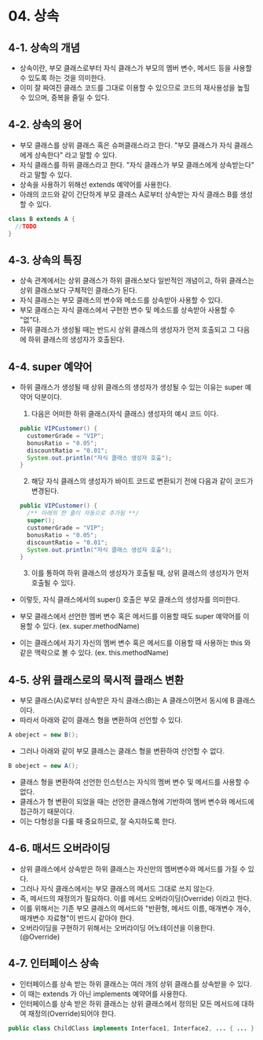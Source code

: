 # 04. 상속

## 4-1. 상속의 개념
- 상속이란, 부모 클래스로부터 자식 클래스가 부모의 멤버 변수, 메서드 등을 사용할 수 있도록 하는 것을 의미한다.
- 이미 잘 짜여진 클래스 코드를 그대로 이용할 수 있으므로 코드의 재사용성을 높힐 수 있으며, 중복을 줄일 수 있다.

## 4-2. 상속의 용어
- 부모 클래스를 상위 클래스 혹은 슈퍼클래스라고 한다. "부모 클래스가 자식 클래스에게 상속한다" 라고 말할 수 있다.
- 자식 클래스를 하위 클래스라고 한다. "자식 클래스가 부모 클래스에게 상속받는다" 라고 말할 수 있다.
- 상속을 사용하기 위해선 extends 예약어를 사용한다. 
- 아래의 코드와 같이 간단하게 부모 클래스 A로부터 상속받는 자식 클래스 B를 생성할 수 있다.
``` java
class B extends A {
  //TODO 
}
```

## 4-3. 상속의 특징
- 상속 관계에서는 상위 클래스가 하위 클래스보다 일반적인 개념이고, 하위 클래스는 상위 클래스보다 구체적인 클래스가 된다.
- 자식 클래스는 부모 클래스의 변수와 메소드를 상속받아 사용할 수 있다.
- 부모 클래스는 자식 클래스에서 구현한 변수 및 메소드를 상속받아 사용할 수 "없"다.
- 하위 클래스가 생성될 때는 반드시 상위 클래스의 생성자가 먼저 호출되고 그 다음에 하위 클래스의 생성자가 호출된다.
 
## 4-4. super 예약어
- 하위 클래스가 생성될 때 상위 클래스의 생성자가 생성될 수 있는 이유는 super 예약어 덕분이다.

  1. 다음은 어떠한 하위 클래스(자식 클래스) 생성자의 예시 코드 이다.  
  ``` java
  public VIPCustomer() {
    customerGrade = "VIP";
    bonusRatio = "0.05";
    discountRatio = "0.01";
    System.out.println("자식 클래스 생성자 호출");
  }
  ```

  2. 해당 자식 클래스의 생성자가 바이트 코드로 변환되기 전에 다음과 같이 코드가 변경된다.
  ``` java
  public VIPCustomer() {
    /** 아래의 한 줄이 자동으로 추가됨 **/
    super();
    customerGrade = "VIP";
    bonusRatio = "0.05";
    discountRatio = "0.01";
    System.out.println("자식 클래스 생성자 호출");
  }
  ```

  3. 이를 통하여 하위 클래스의 생성자가 호출될 때, 상위 클래스의 생성자가 먼저 호출될 수 있다.

- 이렇듯, 자식 클래스에서의 super() 호출은 부모 클래스의 생성자를 의미한다.
- 부모 클래스에서 선언한 멤버 변수 혹은 메서드를 이용할 때도 super 예약어를 이용할 수 있다. (ex. super.methodName)
- 이는 클래스에서 자기 자신의 멤버 변수 혹은 메서드를 이용할 때 사용하는 this 와 같은 맥락으로 볼 수 있다. (ex. this.methodName)

## 4-5. 상위 클래스로의 묵시적 클래스 변환
- 부모 클래스(A)로부터 상속받은 자식 클래스(B)는 A 클래스이면서 동시에 B 클래스이다.
- 따라서 아래와 같이 클래스 형을 변환하여 선언할 수 있다.
``` java
A obeject = new B();
```
- 그러나 아래와 같이 부모 클래스는 클래스 형을 변환하여 선언할 수 없다.
``` java
B obeject = new A();
```
- 클래스 형을 변환하여 선언한 인스턴스는 자식의 멤버 변수 및 메서드를 사용할 수 없다.
- 클래스가 형 변환이 되었을 때는 선언한 클래스형에 기반하여 멤버 변수와 메서드에 접근하기 때문이다.
- 이는 다형성을 다룰 때 중요하므로, 잘 숙지하도록 한다.

## 4-6. 매서드 오버라이딩
- 상위 클래스에서 상속받은 하위 클래스는 자신만의 멤버변수와 메서드를 가질 수 있다.
- 그러나 자식 클래스에서는 부모 클래스의 메서드 그대로 쓰지 않는다.
- 즉, 메서드의 재정의가 필요하다. 이를 메서드 오버라이딩(Override) 이라고 한다.
- 이를 위해서는 기존 부모 클래스의 메서드와 "반환형, 메서드 이름, 매개변수 개수, 매개변수 자료형"이 반드시 같아야 한다.
- 오버라이딩을 구현하기 위해서는 오버라이딩 어노테이션을 이용한다. (@Override)

## 4-7. 인터페이스 상속
- 인터페이스를 상속 받는 하위 클래스는 여러 개의 상위 클래스를 상속받을 수 있다.
- 이 때는 extends 가 아닌 implements 예약어를 사용한다.
- 인터페이스를 상속 받은 하위 클래스는 상위 클래스에서 정의된 모든 메서드에 대하여 재정의(Override)되어야 한다.
``` java
public class ChildClass implements Interface1, Interface2, ... { ... }
```
